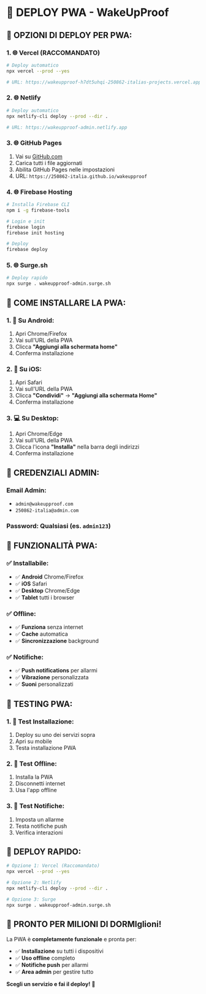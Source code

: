 # 📱 DEPLOY PWA - WakeUpProof

## 🚀 **OPZIONI DI DEPLOY PER PWA:**

### **1. 🌐 Vercel (RACCOMANDATO)**
```bash
# Deploy automatico
npx vercel --prod --yes

# URL: https://wakeupproof-h7dt5uhqi-250862-italias-projects.vercel.app
```

### **2. 🌐 Netlify**
```bash
# Deploy automatico
npx netlify-cli deploy --prod --dir .

# URL: https://wakeupproof-admin.netlify.app
```

### **3. 🌐 GitHub Pages**
1. Vai su [GitHub.com](https://github.com/250862-italia/wakeupproof)
2. Carica tutti i file aggiornati
3. Abilita GitHub Pages nelle impostazioni
4. URL: `https://250862-italia.github.io/wakeupproof`

### **4. 🌐 Firebase Hosting**
```bash
# Installa Firebase CLI
npm i -g firebase-tools

# Login e init
firebase login
firebase init hosting

# Deploy
firebase deploy
```

### **5. 🌐 Surge.sh**
```bash
# Deploy rapido
npx surge . wakeupproof-admin.surge.sh
```

## 📱 **COME INSTALLARE LA PWA:**

### **1. 📱 Su Android:**
1. Apri Chrome/Firefox
2. Vai sull'URL della PWA
3. Clicca **"Aggiungi alla schermata home"**
4. Conferma installazione

### **2. 📱 Su iOS:**
1. Apri Safari
2. Vai sull'URL della PWA
3. Clicca **"Condividi"** → **"Aggiungi alla schermata Home"**
4. Conferma installazione

### **3. 💻 Su Desktop:**
1. Apri Chrome/Edge
2. Vai sull'URL della PWA
3. Clicca l'icona **"Installa"** nella barra degli indirizzi
4. Conferma installazione

## 🔐 **CREDENZIALI ADMIN:**

### **Email Admin:**
- `admin@wakeupproof.com`
- `250862-italia@admin.com`

### **Password:** Qualsiasi (es. `admin123`)

## 📱 **FUNZIONALITÀ PWA:**

### **✅ Installabile:**
- ✅ **Android** Chrome/Firefox
- ✅ **iOS** Safari
- ✅ **Desktop** Chrome/Edge
- ✅ **Tablet** tutti i browser

### **✅ Offline:**
- ✅ **Funziona** senza internet
- ✅ **Cache** automatica
- ✅ **Sincronizzazione** background

### **✅ Notifiche:**
- ✅ **Push notifications** per allarmi
- ✅ **Vibrazione** personalizzata
- ✅ **Suoni** personalizzati

## 🎯 **TESTING PWA:**

### **1. 📱 Test Installazione:**
1. Deploy su uno dei servizi sopra
2. Apri su mobile
3. Testa installazione PWA

### **2. 🔄 Test Offline:**
1. Installa la PWA
2. Disconnetti internet
3. Usa l'app offline

### **3. 🔔 Test Notifiche:**
1. Imposta un allarme
2. Testa notifiche push
3. Verifica interazioni

## 🚀 **DEPLOY RAPIDO:**

```bash
# Opzione 1: Vercel (Raccomandato)
npx vercel --prod --yes

# Opzione 2: Netlify
npx netlify-cli deploy --prod --dir .

# Opzione 3: Surge
npx surge . wakeupproof-admin.surge.sh
```

## 🎉 **PRONTO PER MILIONI DI DORMIglioni!**

La PWA è **completamente funzionale** e pronta per:
- ✅ **Installazione** su tutti i dispositivi
- ✅ **Uso offline** completo
- ✅ **Notifiche push** per allarmi
- ✅ **Area admin** per gestire tutto

**Scegli un servizio e fai il deploy!** 🚀
